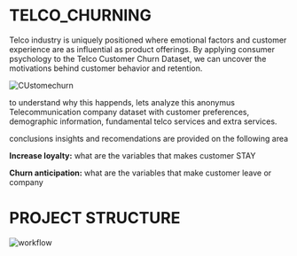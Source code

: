 # TELCO_CHURNING
Telco industry is uniquely positioned where emotional factors and customer experience are as influential as product offerings. By applying consumer psychology to the Telco Customer Churn Dataset, we can uncover the motivations behind customer behavior and retention.

![CUstomechurn](https://github.com/user-attachments/assets/498fb735-56e5-4096-89f6-7fb6af41754b)

to understand why this happends, lets analyze this anonymus Telecommunication company dataset with customer preferences, demographic information, fundamental telco services and extra services.

conclusions insights and recomendations are provided on the following area

**Increase loyalty:** what are the variables that makes customer STAY

**Churn anticipation:** what are the variables that make customer leave or company

# PROJECT STRUCTURE

![workflow](https://github.com/user-attachments/assets/a47584bd-d906-42a8-8c3a-38bc588b469c)
